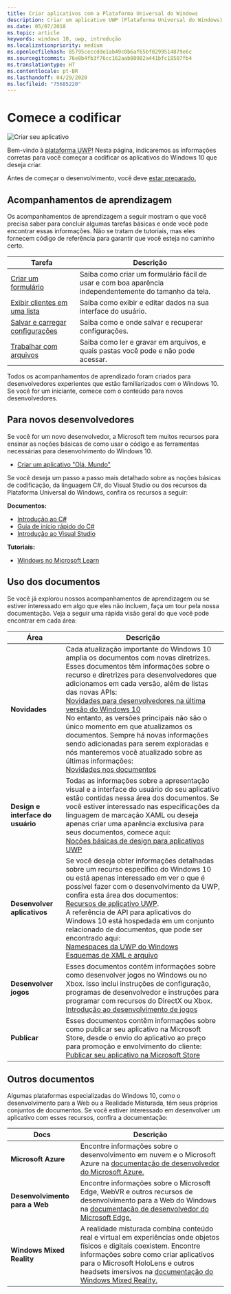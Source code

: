 ```yaml
---
title: Criar aplicativos com a Plataforma Universal do Windows
description: Criar um aplicativo UWP (Plataforma Universal do Windows) para o Windows 10 é mais fácil do que você imagina.
ms.date: 05/07/2018
ms.topic: article
keywords: windows 10, uwp, introdução
ms.localizationpriority: medium
ms.openlocfilehash: 85795ceccdde1ab49c0b6af65bf0299514879e6c
ms.sourcegitcommit: 76e8b4fb3f76cc162aab80982a441bfc18507fb4
ms.translationtype: HT
ms.contentlocale: pt-BR
ms.lasthandoff: 04/29/2020
ms.locfileid: "75685220"
---
```

# <a name="start-coding"></a>Comece a codificar

![Criar seu aplicativo](images/build-your-app.png)

Bem-vindo à [plataforma UWP](universal-application-platform-guide.md)! Nesta página, indicaremos as informações corretas para você começar a codificar os aplicativos do Windows 10 que deseja criar.

Antes de começar o desenvolvimento, você deve [estar preparado.](get-set-up.md)

## <a name="learning-tracks"></a>Acompanhamentos de aprendizagem

Os acompanhamentos de aprendizagem a seguir mostram o que você precisa saber para concluir algumas tarefas básicas e onde você pode encontrar essas informações. Não se tratam de tutoriais, mas eles fornecem código de referência para garantir que você esteja no caminho certo.

| Tarefa | Descrição |
| --- | --- |
| [Criar um formulário](construct-form-learning-track.md) | Saiba como criar um formulário fácil de usar e com boa aparência independentemente do tamanho da tela. |
| [Exibir clientes em uma lista](display-customers-in-list-learning-track.md) | Saiba como exibir e editar dados na sua interface do usuário. |
| [Salvar e carregar configurações](settings-learning-track.md) | Saiba como e onde salvar e recuperar configurações. |
| [Trabalhar com arquivos](fileio-learning-track.md) | Saiba como ler e gravar em arquivos, e quais pastas você pode e não pode acessar. |

Todos os acompanhamentos de aprendizado foram criados para desenvolvedores experientes que estão familiarizados com o Windows 10. Se você for um iniciante, comece com o conteúdo para novos desenvolvedores.

## <a name="for-new-developers"></a>Para novos desenvolvedores

Se você for um novo desenvolvedor, a Microsoft tem muitos recursos para ensinar as noções básicas de como usar o código e as ferramentas necessárias para desenvolvimento do Windows 10.

* [Criar um aplicativo "Olá, Mundo"](your-first-app.md)

Se você deseja um passo a passo mais detalhado sobre as noções básicas de codificação, da linguagem C#, do Visual Studio ou dos recursos da Plataforma Universal do Windows, confira os recursos a seguir:

**Documentos:**

* [Introdução ao C#](https://docs.microsoft.com/dotnet/csharp/getting-started/)
* [Guia de início rápido do C#](https://docs.microsoft.com/dotnet/csharp/quick-starts/)
* [Introdução ao Visual Studio](https://docs.microsoft.com/visualstudio/ide/)

**Tutoriais:**

* [Windows no Microsoft Learn](https://docs.microsoft.com/learn/browse/?products=windows&resource_type=module)

## <a name="using-the-docs"></a>Uso dos documentos

Se você já explorou nossos acompanhamentos de aprendizagem ou se estiver interessado em algo que eles não incluem, faça um tour pela nossa documentação. Veja a seguir uma rápida visão geral do que você pode encontrar em cada área:

| Área | Descrição |
| --- | --- |
| **Novidades** | Cada atualização importante do Windows 10 amplia os documentos com novas diretrizes. Esses documentos têm informações sobre o recurso e diretrizes para desenvolvedores que adicionamos em cada versão, além de listas das novas APIs: </br>   [Novidades para desenvolvedores na última versão do Windows 10](../whats-new/windows-10-version-latest.md) </br> No entanto, as versões principais não são o único momento em que atualizamos os documentos. Sempre há novas informações sendo adicionadas para serem exploradas e nós manteremos você atualizado sobre as últimas informações: </br>   [Novidades nos documentos](../whats-new/windows-docs-latest.md) |
| **Design e interface do usuário** | Todas as informações sobre a apresentação visual e a interface do usuário do seu aplicativo estão contidas nessa área dos documentos. Se você estiver interessado nas especificações da linguagem de marcação XAML ou deseja apenas criar uma aparência exclusiva para seus documentos, comece aqui: </br>   [Noções básicas de design para aplicativos UWP](../design/basics/index.md) |
| **Desenvolver aplicativos** | Se você deseja obter informações detalhadas sobre um recurso específico do Windows 10 ou está apenas interessado em ver o que é possível fazer com o desenvolvimento da UWP, confira esta área dos documentos: </br>   [Recursos de aplicativo UWP](../develop/index.md). </br> A referência de API para aplicativos do Windows 10 está hospedada em um conjunto relacionado de documentos, que pode ser encontrado aqui: </br>   [Namespaces da UWP do Windows](https://docs.microsoft.com/uwp/api/) </br>   [Esquemas de XML e arquivo](https://docs.microsoft.com/uwp/schemas/) |
| **Desenvolver jogos** | Esses documentos contêm informações sobre como desenvolver jogos no Windows ou no Xbox. Isso inclui instruções de configuração, programas de desenvolvedor e instruções para programar com recursos do DirectX ou Xbox. </br>   [Introdução ao desenvolvimento de jogos](../gaming/getting-started.md) |
| **Publicar** | Esses documentos contêm informações sobre como publicar seu aplicativo na Microsoft Store, desde o envio do aplicativo ao preço para promoção e envolvimento do cliente: </br>   [Publicar seu aplicativo na Microsoft Store](../publish/index.md) |

## <a name="other-docs"></a>Outros documentos

Algumas plataformas especializadas do Windows 10, como o desenvolvimento para a Web ou a Realidade Misturada, têm seus próprios conjuntos de documentos. Se você estiver interessado em desenvolver um aplicativo com esses recursos, confira a documentação:

| Docs | Descrição |
| --- | --- |
| **Microsoft Azure** | Encontre informações sobre o desenvolvimento em nuvem e o Microsoft Azure na [documentação de desenvolvedor do Microsoft Azure.](https://docs.microsoft.com/azure/) |
| **Desenvolvimento para a Web** | Encontre informações sobre o Microsoft Edge, WebVR e outros recursos de desenvolvimento para a Web do Windows na [documentação de desenvolvedor do Microsoft Edge.](https://docs.microsoft.com/microsoft-edge/) |
| **Windows Mixed Reality** | A realidade misturada combina conteúdo real e virtual em experiências onde objetos físicos e digitais coexistem. Encontre informações sobre como criar aplicativos para o Microsoft HoloLens e outros headsets imersivos na [documentação do Windows Mixed Reality.](https://docs.microsoft.com/windows/mixed-reality/)|
